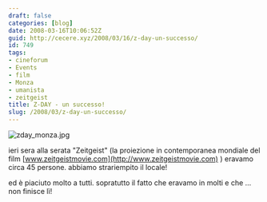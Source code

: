 ```yaml
---
draft: false
categories: [blog]
date: 2008-03-16T10:06:52Z
guid: http://cecere.xyz/2008/03/16/z-day-un-successo/
id: 749
tags:
- cineforum
- Events
- film
- Monza
- umanista
- zeitgeist
title: Z-DAY - un successo!
slug: /2008/03/z-day-un-successo/
---
```


![zday_monza.jpg](http://cecere.xyz/wp-content/uploads/sites/3/2008/03/zday_monza.jpg)

ieri sera alla serata "Zeitgeist" (la proiezione in contemporanea mondiale del film [www.zeitgeistmovie.com](http://www.zeitgeistmovie.com) ) eravamo circa 45 persone. abbiamo strariempito il locale!
  
ed è piaciuto molto a tutti. sopratutto il fatto che eravamo in molti e che …non finisce lì!
